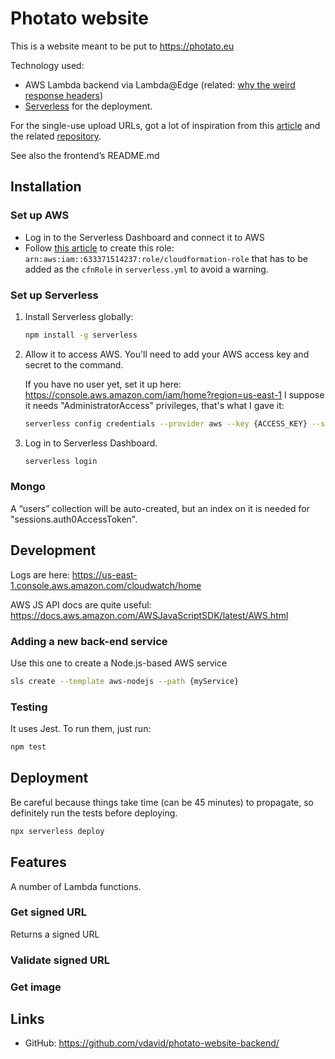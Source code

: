 # Photato website
This is a website meant to be put to https://photato.eu

Technology used:
 - AWS Lambda backend via Lambda@Edge (related: [why the weird response headers](https://docs.aws.amazon.com/AmazonCloudFront/latest/DeveloperGuide/lambda-event-structure.html))
 - [Serverless](https://serverless.com) for the deployment.

For the single-use upload URLs, got a lot of inspiration from this [article](https://serverless.com/blog/s3-one-time-signed-url/) and the related [repository](https://github.com/laardee/one-time-presigned-url).

See also the frontend’s README.md

## Installation

### Set up AWS

- Log in to the Serverless Dashboard and connect it to AWS
- Follow [this article](https://www.albertgao.xyz/2020/02/26/how-to-resolve-require-the-cfnrole-option-warning-for-serverless-framework/)
  to create this role: `arn:aws:iam::633371514237:role/cloudformation-role` that has to be added as the `cfnRole`
  in `serverless.yml` to avoid a warning. 

### Set up Serverless

1. Install Serverless globally:

   ```bash
   npm install -g serverless
   ```

2. Allow it to access AWS.
   You'll need to add your AWS access key and secret to the command.
   
   If you have no user yet, set it up here:
https://console.aws.amazon.com/iam/home?region=us-east-1
I suppose it needs "AdministratorAccess" privileges, that's what I gave it:

   ```bash
   serverless config credentials --provider aws --key {ACCESS_KEY} --secret {SECRET_KEY}
   ```

3. Log in to Serverless Dashboard.

   ```bash
   serverless login
   ```

### Mongo
A “users” collection will be auto-created, but an index on it is needed for "sessions.auth0AccessToken".

## Development

Logs are here: https://us-east-1.console.aws.amazon.com/cloudwatch/home

AWS JS API docs are quite useful: https://docs.aws.amazon.com/AWSJavaScriptSDK/latest/AWS.html

### Adding a new back-end service

Use this one to create a Node.js-based AWS service
```bash
sls create --template aws-nodejs --path {myService}
```

### Testing

It uses Jest. To run them, just run:

```bash
npm test
```

## Deployment

Be careful because things take time (can be 45 minutes) to propagate, so definitely run the tests before deploying.

```bash
npx serverless deploy
```

## Features

A number of Lambda functions.

### Get signed URL

Returns a signed URL 

### Validate signed URL

### Get image


## Links

 - GitHub: https://github.com/vdavid/photato-website-backend/

